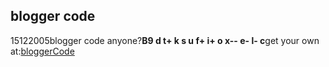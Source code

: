 <article><h1>blogger code</h1><time><span class="day">15</span><span class="month">12</span><span class="year">2005</span></time>blogger code anyone?<strong>B9 d t+ k s u f+ i+ o x-- e- l- c</strong>get your own at:<a href="http://www.leatheregg.com/bloggercode/">bloggerCode</a></article>
